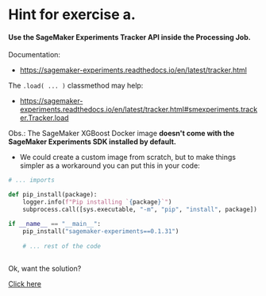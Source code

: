 # Hint for exercise a.

#### Use the SageMaker Experiments Tracker API inside the Processing Job.

Documentation:

- https://sagemaker-experiments.readthedocs.io/en/latest/tracker.html

The `.load( ... )` classmethod may help:

- https://sagemaker-experiments.readthedocs.io/en/latest/tracker.html#smexperiments.tracker.Tracker.load

Obs.: 
The SageMaker XGBoost Docker image **doesn't come with the SageMaker Experiments SDK installed by default.**

- We could create a custom image from scratch, but to make things simpler as a workaround you can put this in your code:

```python
# ... imports

def pip_install(package):
    logger.info(f"Pip installing `{package}`")
    subprocess.call([sys.executable, "-m", "pip", "install", package])

if __name__ == "__main__":
    pip_install("sagemaker-experiments==0.1.31")
    
    # ... rest of the code
  
```


Ok, want the solution?

[Click here](./a-solution.ipynb)